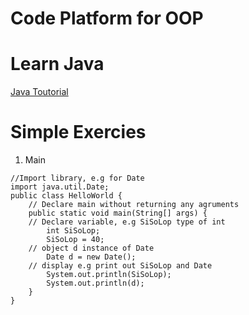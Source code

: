 # Code Platform for OOP

# Learn Java

[Java Toutorial](https://www.w3schools.com/java/default.asp)


# Simple Exercies

1. Main
```
//Import library, e.g for Date
import java.util.Date;
public class HelloWorld {
    // Declare main without returning any agruments
    public static void main(String[] args) {
    // Declare variable, e.g SiSoLop type of int
        int SiSoLop;
        SiSoLop = 40;
    // object d instance of Date
        Date d = new Date();
    // display e.g print out SiSoLop and Date 
        System.out.println(SiSoLop);
        System.out.println(d);
    }
}

```
